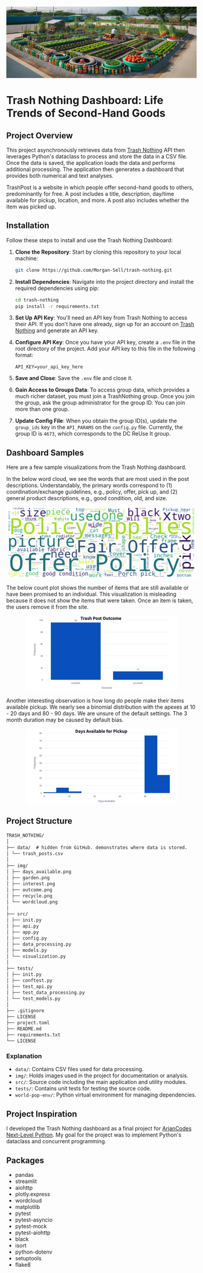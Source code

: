 ![Garden created from trash](img/garden.png)

# Trash Nothing Dashboard: Life Trends of Second-Hand Goods

## Project Overview
This project asynchronously retrieves data from [Trash Nothing](https://trashnothing.com/beta/browse?r=logo) API then leverages Python's dataclass
to process and store the data in a CSV file. Once the data is saved, the application loads the data and performs additional processing. The 
application then generates a dashboard that provides both numerical and text analyses.

TrashPost is a website in which people offer second-hand goods to others, predominantly for free. A post includes a title, description, day/time available for pickup, location, and more. A post also includes whether the item was picked up.

## Installation
Follow these steps to install and use the Trash Nothing Dashboard:

1. **Clone the Repository**: Start by cloning this repository to your local machine:
   
    ```bash
    git clone https://github.com/Morgan-Sell/trash-nothing.git
    ```

2. **Install Dependencies**: Navigate into the project directory and install the required dependencies using pip:

    ```bash
    cd trash-nothing
    pip install -r requirements.txt
    ```

3. **Set Up API Key**: You'll need an API key from Trash Nothing to access their API. If you don't have one already, sign up for an account on [Trash Nothing](https://www.trashnothing.com) and generate an API key.

4. **Configure API Key**: Once you have your API key, create a `.env` file in the root directory of the project. Add your API key to this file in the following format:

    ```plaintext
   API_KEY=your_api_key_here
    ```
5. **Save and Close**: Save the `.env` file and close it.
   
6. **Gain Access to Groups Data**: To access group data, which provides a much richer dataset, you must join a TrashNothing group. Once you join the group, ask the group administrator for the group ID. You can join more than one group.
   
7. **Update Config File**: When you obtain the group ID(s), update the `group_ids` key in the `API_PARAMS` on the `config.py` file. Currently, the group ID is `4673`, which corresponds to the DC ReUse It group.

## Dashboard Samples

Here are a few sample visualizations from the Trash Nothing dashboard.

In the below word cloud, we see the words that are most used in the post descriptions. Understandably, the primary words correspond to (1) coordination/exchange guidelines, e.g., policy, offer, pick up, and (2) general product descriptions, e.g., good condition, old, and size.

<p align="center">
    <img src="img/wordcloud.png" alt="Posts Description Word Cloud">
</p>


The below count plot shows the number of items that are still available or have been promised to an individual. This visualization is misleading because it does not show the items that were taken. Once an item is taken, the users remove it from the site.


<p align="center">
    <img src="img/outcome.png" alt="Outcome Distribution">
</p>


Another interesting observation is how long do people make their items available pickup. We nearly see a binomial distribution with the apexes at 10 - 20 days and 80 - 90 days. We are unsure of the default settings. The 3 month duration may be caused by default bias.


<p align="center">
    <img src="img/days_available.png" alt="Days Available">
</p>


## Project Structure

```
TRASH_NOTHING/
│
├── data/  # hidden from GitHub. demonstrates where data is stored.
│ └── trash_posts.csv
│
├── img/
│ ├── days_available.png
│ ├── garden.png
│ ├── interest.png
│ ├── outcome.png
│ ├── recycle.png
│ └── wordcloud.png
│
├── src/
│ ├── init.py
│ ├── api.py
│ ├── app.py
│ ├── config.py
│ ├── data_processing.py
│ ├── models.py
│ └── visualization.py
│
├── tests/
│ ├── init.py
│ ├── conftest.py
│ ├── test_api.py
│ ├── test_data_processing.py
│ └── test_models.py
│
├── .gitignore
├── LICENSE
├── project.toml
├── README.md
├── requirements.txt
└── LICENSE

```
### Explanation

- `data/`: Contains CSV files used for data processing.
- `img/`: Holds images used in the project for documentation or analysis.
- `src/`: Source code including the main application and utility modules.
- `tests/`: Contains unit tests for testing the source code.
- `world-pop-env/`: Python virtual environment for managing dependencies.

## Project Inspiration
I developed the Trash Nothing dashboard as a final project for [ArjanCodes Next-Level Python](https://www.arjancodes.com/courses/nlp/). My goal for the project was to implement Python's dataclass and concurrent programming.

## Packages
- pandas
- streamlit
- aiohttp
- plotly.express
- wordcloud
- matplotlib
- pytest
- pytest-asyncio
- pytest-mock
- pytest-aiohttp
- black
- isort
- python-dotenv
- setuptools
- flake8
